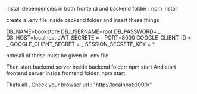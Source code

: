 install dependencies in both frontend and backend folder :
npm install

create a .env file inside backend folder and insert these things

DB_NAME=bookstore
DB_USERNAME=root
DB_PASSWORD= _
DB_HOST=localhost
JWT_SECRETE = _
PORT=8000
GOOGLE_CLIENT_ID = _
GOOGLE_CLIENT_SECRET = _
SESSION_SECRETE_KEY = \*

note:all of these must be given in .env file

Then start backend server inside backend folder: npm start
And start frontend server inside frontend folder: npm start

Thats all , Check your browser url : "http://localhost:3000/"
